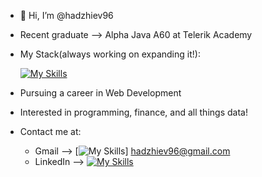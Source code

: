 - 👋 Hi, I’m @hadzhiev96
- Recent graduate --> Alpha Java A60 at Telerik Academy
- My Stack(always working on expanding it!):
  
  [![My Skills](https://skillicons.dev/icons?i=java,spring,mysql,hibernate)](https://skillicons.dev)
- Pursuing a career in  Web Development 
- Interested in programming, finance, and all things data!
- Contact me at:
  - Gmail --> [![My Skills](https://skillicons.dev/icons?i=gmail)] hadzhiev96@gmail.com
  - LinkedIn --> [![My Skills](https://skillicons.dev/icons?i=linkedin)](https://www.linkedin.com/in/finance-analysis-sql/)
